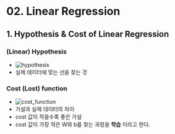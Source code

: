 # 02. Linear Regression

## 1. Hypothesis & Cost of Linear Regression
### (Linear) Hypothesis  
- <img src="https://latex.codecogs.com/svg.latex?\;H(x)=W(x)+b" title="hypothesis" />
- 실제 데이터에 맞는 선을 찾는 것

### Cost (Lost) function
- <img src="https://latex.codecogs.com/svg.latex?\;cost(W,b)=\frac{1}{m}\sum_{i=1}^{m}(H(x^{(i)})-y^{(i)})^2" title="cost_function" />
- 가설과 실제 데이터의 차이
- cost 값이 작을수록 좋은 가설
- cost 값이 가장 작은 W와 b를 찾는 과정을 __학습__ 이라고 한다.
